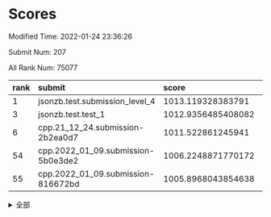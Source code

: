 # Scores

Modified Time: 2022-01-24 23:36:26

Submit Num: 207

All Rank Num: 75077

| rank |               submit               |       score        |       sigma        | pk_num |
| :--- | :--------------------------------- | :----------------- | :----------------- | :----- |
| 1    | jsonzb.test.submission_level_4     | 1013.119328383791  | 0.7975515844770193 | 1453   |
| 3    | jsonzb.test.test_1                 | 1012.9356485408082 | 0.809694854246133  | 1453   |
| 6    | cpp.21_12_24.submission-2b2ea0d7   | 1011.522861245941  | 0.7927785811086928 | 1454   |
| 54   | cpp.2022_01_09.submission-5b0e3de2 | 1006.2248871770172 | 0.7256387249678858 | 1451   |
| 55   | cpp.2022_01_09.submission-816672bd | 1005.8968043854638 | 0.7237873557321076 | 1451   |


<details>
<summary>全部</summary>

| rank |                 submit                 |       score        |       sigma        | pk_num |
| :--- | :------------------------------------- | :----------------- | :----------------- | :----- |
| 1    | jsonzb.test.submission_level_4         | 1013.119328383791  | 0.7975515844770193 | 1453   |
| 2    | gobigger.level_3.submission_level_3_1  | 1013.0292699001014 | 0.7918390598312007 | 1452   |
| 3    | jsonzb.test.test_1                     | 1012.9356485408082 | 0.809694854246133  | 1453   |
| 4    | gobigger.level_3.submission_level_3_6  | 1011.8649313152733 | 0.8167908966923645 | 1449   |
| 5    | gobigger.level_3.submission_level_3_4  | 1011.6600552324472 | 0.7938197238436009 | 1446   |
| 6    | cpp.21_12_24.submission-2b2ea0d7       | 1011.522861245941  | 0.7927785811086928 | 1454   |
| 7    | gobigger.level_3.submission_level_3_41 | 1011.1115993978522 | 0.7732892021030535 | 1454   |
| 8    | gobigger.level_3.submission_level_3_45 | 1011.0551149517534 | 0.7726252467549293 | 1450   |
| 9    | gobigger.level_3.submission_level_3_0  | 1010.8679959248834 | 0.774957365931381  | 1451   |
| 10   | gobigger.level_3.submission_level_3_28 | 1010.8244955478798 | 0.7867132735878258 | 1453   |
| 11   | gobigger.level_3.submission_level_3_36 | 1010.7650948641879 | 0.7693958033738807 | 1450   |
| 12   | gobigger.level_3.submission_level_3_2  | 1010.6265533687508 | 0.7769441882778373 | 1449   |
| 13   | gobigger.level_3.submission_level_3_33 | 1010.5690749193458 | 0.7635233991691694 | 1447   |
| 14   | gobigger.level_3.submission_level_3_44 | 1010.5014985535441 | 0.7500686386169361 | 1453   |
| 15   | gobigger.level_3.submission_level_3_38 | 1010.344315384966  | 0.7890358883135922 | 1445   |
| 16   | gobigger.level_3.submission_level_3_46 | 1010.3140789535964 | 0.7391569406060269 | 1451   |
| 17   | gobigger.level_3.submission_level_3_5  | 1010.3059710457912 | 0.7585897739286596 | 1452   |
| 18   | gobigger.level_3.submission_level_3_21 | 1010.3015886723064 | 0.7531546989301849 | 1453   |
| 19   | gobigger.level_3.submission_level_3_49 | 1010.2587684101808 | 0.749649200023517  | 1454   |
| 20   | gobigger.level_3.submission_level_3_47 | 1010.2082215691444 | 0.745756147857189  | 1449   |
| 21   | gobigger.level_3.submission_level_3_15 | 1010.1978656829034 | 0.742853710382974  | 1451   |
| 22   | gobigger.level_3.submission_level_3_35 | 1010.1622919811479 | 0.7452439294206853 | 1453   |
| 23   | gobigger.level_3.submission_level_3_29 | 1010.1080456465355 | 0.762746473981683  | 1448   |
| 24   | gobigger.level_3.submission_level_3_12 | 1010.100561921435  | 0.7524468093802625 | 1450   |
| 25   | gobigger.level_3.submission_level_3_34 | 1010.0604251558073 | 0.7798179177741619 | 1446   |
| 26   | gobigger.level_3.submission_level_3_40 | 1010.0593959225174 | 0.7538242528800017 | 1453   |
| 27   | gobigger.level_3.submission_level_3_48 | 1010.0335696525647 | 0.7605501913791769 | 1451   |
| 28   | gobigger.level_3.submission_level_3_26 | 1010.008683644494  | 0.7570565979657632 | 1447   |
| 29   | gobigger.level_3.submission_level_3_8  | 1010.0042736039633 | 0.7386274196853478 | 1449   |
| 30   | gobigger.level_3.submission_level_3_37 | 1009.9429404205404 | 0.7513357902216876 | 1447   |
| 31   | gobigger.level_3.submission_level_3_10 | 1009.934978636228  | 0.7454719866949875 | 1450   |
| 32   | gobigger.level_3.submission_level_3_39 | 1009.8930944567551 | 0.7440975321620095 | 1458   |
| 33   | gobigger.level_3.submission_level_3_27 | 1009.86141732484   | 0.7698938069794972 | 1451   |
| 34   | gobigger.level_3.submission_level_3_14 | 1009.7180686999154 | 0.76159430347284   | 1447   |
| 35   | gobigger.level_3.submission_level_3_19 | 1009.7025367595377 | 0.7523641472785806 | 1452   |
| 36   | gobigger.level_3.submission_level_3_7  | 1009.6500387568061 | 0.7816243388760622 | 1453   |
| 37   | gobigger.level_3.submission_level_3_13 | 1009.4444031632313 | 0.749569039298647  | 1451   |
| 38   | gobigger.level_3.submission_level_3_32 | 1009.4348642813893 | 0.7464123949208867 | 1449   |
| 39   | gobigger.level_3.submission_level_3_30 | 1009.2913581982923 | 0.7571912717827946 | 1454   |
| 40   | gobigger.level_3.submission_level_3_11 | 1009.275888313043  | 0.7650236223804842 | 1452   |
| 41   | gobigger.level_3.submission_level_3_16 | 1009.2618357214034 | 0.7618033772937688 | 1451   |
| 42   | gobigger.level_3.submission_level_3_43 | 1009.226770874697  | 0.7344788414798906 | 1451   |
| 43   | gobigger.level_3.submission_level_3_31 | 1009.1848944602968 | 0.7549862389322389 | 1448   |
| 44   | gobigger.level_3.submission_level_3_3  | 1009.1828047509248 | 0.7448433166089725 | 1452   |
| 45   | gobigger.level_3.submission_level_3_17 | 1009.0561009687594 | 0.7564075250499416 | 1451   |
| 46   | gobigger.level_3.submission_level_3_42 | 1008.8524463405698 | 0.7392568701810384 | 1458   |
| 47   | gobigger.level_3.submission_level_3_9  | 1008.6365087980905 | 0.7438414365571464 | 1449   |
| 48   | gobigger.level_3.submission_level_3_23 | 1008.6336869180864 | 0.7680378344015478 | 1454   |
| 49   | gobigger.level_3.submission_level_3_24 | 1008.6269336190957 | 0.7643755315728952 | 1449   |
| 50   | gobigger.level_3.submission_level_3_20 | 1008.4445606067644 | 0.7485990600311323 | 1448   |
| 51   | gobigger.level_3.submission_level_3_22 | 1008.4240648533943 | 0.7480640439750135 | 1453   |
| 52   | gobigger.level_3.submission_level_3_25 | 1008.1478967416036 | 0.7363648482556552 | 1450   |
| 53   | gobigger.level_3.submission_level_3_18 | 1008.0878832533623 | 0.7407642392629497 | 1450   |
| 54   | cpp.2022_01_09.submission-5b0e3de2     | 1006.2248871770172 | 0.7256387249678858 | 1451   |
| 55   | cpp.2022_01_09.submission-816672bd     | 1005.8968043854638 | 0.7237873557321076 | 1451   |
| 56   | gobigger.level_1.submission_level_1_2  | 1004.9341781192055 | 0.7158452496312283 | 1450   |
| 57   | gobigger.level_1.submission_level_1_32 | 1004.6377543061401 | 0.7216004500788296 | 1450   |
| 58   | gobigger.level_1.submission_level_1_8  | 1004.597320599855  | 0.7126115497361689 | 1454   |
| 59   | gobigger.level_1.submission_level_1_46 | 1004.4533075188906 | 0.7117316405481564 | 1448   |
| 60   | gobigger.level_1.submission_level_1_41 | 1004.3846877739953 | 0.7049701317971288 | 1451   |
| 61   | gobigger.level_1.submission_level_1_23 | 1004.301286782691  | 0.7292365876406872 | 1453   |
| 62   | gobigger.level_1.submission_level_1_10 | 1004.2053839188774 | 0.7127373954279563 | 1450   |
| 63   | gobigger.level_1.submission_level_1_35 | 1004.1195705635926 | 0.7287933692836586 | 1449   |
| 64   | gobigger.level_1.submission_level_1_12 | 1004.0631624869228 | 0.7146726821733872 | 1451   |
| 65   | gobigger.level_1.submission_level_1_20 | 1003.9979494038195 | 0.7194973436398282 | 1447   |
| 66   | gobigger.level_1.submission_level_1_34 | 1003.9862664549439 | 0.7145985933835854 | 1453   |
| 67   | gobigger.level_1.submission_level_1_6  | 1003.8541771789899 | 0.7197679522588922 | 1454   |
| 68   | gobigger.level_1.submission_level_1_36 | 1003.7709446714699 | 0.7154675166132846 | 1451   |
| 69   | gobigger.level_1.submission_level_1_3  | 1003.640894546264  | 0.7298157367735859 | 1450   |
| 70   | gobigger.level_1.submission_level_1_43 | 1003.6195333559888 | 0.7041457627725439 | 1452   |
| 71   | gobigger.level_1.submission_level_1_42 | 1003.6131641667536 | 0.716160785150294  | 1445   |
| 72   | gobigger.level_1.submission_level_1_26 | 1003.5634057862844 | 0.7216067610676915 | 1451   |
| 73   | gobigger.level_1.submission_level_1_15 | 1003.4319154550169 | 0.7213022144336674 | 1451   |
| 74   | gobigger.level_1.submission_level_1_28 | 1003.4206070159304 | 0.69840840274412   | 1454   |
| 75   | gobigger.level_1.submission_level_1_38 | 1003.4154921298269 | 0.722640760906721  | 1454   |
| 76   | gobigger.level_1.submission_level_1_40 | 1003.4083583885706 | 0.7129202957228189 | 1442   |
| 77   | gobigger.level_1.submission_level_1_1  | 1003.3133840637082 | 0.7062850712002876 | 1453   |
| 78   | gobigger.level_1.submission_level_1_4  | 1003.3083220390362 | 0.7085428802619371 | 1451   |
| 79   | gobigger.level_1.submission_level_1_19 | 1003.281313588526  | 0.7133978965566365 | 1458   |
| 80   | gobigger.level_1.submission_level_1_5  | 1003.2318987940154 | 0.7215346046782877 | 1452   |
| 81   | gobigger.level_1.submission_level_1_7  | 1003.201710688891  | 0.7140539287287787 | 1446   |
| 82   | gobigger.level_1.submission_level_1_37 | 1003.1830709081923 | 0.722433303188834  | 1452   |
| 83   | gobigger.level_1.submission_level_1_25 | 1003.1537436637284 | 0.7117582623965489 | 1450   |
| 84   | gobigger.level_1.submission_level_1_17 | 1003.1254034157381 | 0.7294614911826774 | 1449   |
| 85   | gobigger.level_1.submission_level_1_9  | 1003.0727053613396 | 0.7053580312555723 | 1453   |
| 86   | gobigger.level_1.submission_level_1_11 | 1003.0196324407523 | 0.7092518874112426 | 1453   |
| 87   | gobigger.level_1.submission_level_1_24 | 1002.9961840666556 | 0.7221823466308481 | 1448   |
| 88   | gobigger.level_1.submission_level_1_29 | 1002.9749905639177 | 0.7172983883942281 | 1451   |
| 89   | gobigger.level_1.submission_level_1_22 | 1002.9733394185674 | 0.7137472270812409 | 1447   |
| 90   | gobigger.level_1.submission_level_1_18 | 1002.9655459290274 | 0.723503999243248  | 1451   |
| 91   | gobigger.level_1.submission_level_1_16 | 1002.917106847856  | 0.7210695007742541 | 1448   |
| 92   | gobigger.level_1.submission_level_1_48 | 1002.8778543649242 | 0.7171879523887504 | 1452   |
| 93   | gobigger.level_1.submission_level_1_0  | 1002.7576886437856 | 0.7130129723951573 | 1449   |
| 94   | gobigger.level_1.submission_level_1_45 | 1002.7377914387203 | 0.7186940495949913 | 1454   |
| 95   | gobigger.level_1.submission_level_1_14 | 1002.6988340372089 | 0.7094875850910108 | 1453   |
| 96   | gobigger.level_1.submission_level_1_49 | 1002.6039856924854 | 0.7089998872578419 | 1453   |
| 97   | gobigger.level_1.submission_level_1_13 | 1002.5086929614895 | 0.7212632120130867 | 1453   |
| 98   | gobigger.level_1.submission_level_1_30 | 1002.4132978779762 | 0.7140822506640001 | 1448   |
| 99   | gobigger.level_1.submission_level_1_33 | 1002.3932496241731 | 0.7168996235099705 | 1445   |
| 100  | gobigger.level_1.submission_level_1_44 | 1002.2069471734079 | 0.7130074325608068 | 1450   |
| 101  | gobigger.level_1.submission_level_1_21 | 1002.2016866836866 | 0.7186241045875899 | 1448   |
| 102  | gobigger.level_1.submission_level_1_31 | 1002.117625704222  | 0.7082194560418431 | 1448   |
| 103  | gobigger.level_1.submission_level_1_39 | 1001.9616583182192 | 0.7127178097190691 | 1451   |
| 104  | gobigger.level_1.submission_level_1_47 | 1001.9363034290052 | 0.71140918893813   | 1451   |
| 105  | gobigger.level_1.submission_level_1_27 | 1001.7519931271135 | 0.7102266610260497 | 1451   |
| 106  | gobigger.random.submission_random_33   | 998.0174637966811  | 0.7066527344723552 | 1448   |
| 107  | gobigger.random.submission_random_48   | 997.4768800716279  | 0.7072304958606545 | 1447   |
| 108  | gobigger.random.submission_random_47   | 997.0299886906648  | 0.7292143191691732 | 1445   |
| 109  | gobigger.random.submission_random_8    | 996.8664227775832  | 0.7176893872757896 | 1454   |
| 110  | gobigger.random.submission_random_17   | 996.7445672460693  | 0.7115709216781443 | 1445   |
| 111  | gobigger.random.submission_random_20   | 996.5248531099658  | 0.703870995668646  | 1448   |
| 112  | gobigger.random.submission_random_19   | 996.4868475119464  | 0.7240180696924987 | 1452   |
| 113  | gobigger.random.submission_random_25   | 996.4609033218992  | 0.7040400743463883 | 1455   |
| 114  | gobigger.random.submission_random_24   | 996.403293314729   | 0.7108030984593883 | 1448   |
| 115  | gobigger.random.submission_random_14   | 996.3732708406736  | 0.7070228376815061 | 1456   |
| 116  | gobigger.random.submission_random_7    | 996.3432840901658  | 0.7173291126696245 | 1449   |
| 117  | gobigger.random.submission_random_45   | 996.2716945568955  | 0.7168647896326891 | 1455   |
| 118  | gobigger.random.submission_random_1    | 996.192459489672   | 0.7243893910113118 | 1451   |
| 119  | gobigger.random.submission_random_44   | 996.1735510077563  | 0.7139616229783743 | 1456   |
| 120  | gobigger.random.submission_random_23   | 996.1209727307871  | 0.7189335435605976 | 1449   |
| 121  | gobigger.random.submission_random_46   | 996.1200423327965  | 0.7141248593997884 | 1454   |
| 122  | gobigger.random.submission_random_18   | 996.0500170774837  | 0.710162859527378  | 1453   |
| 123  | gobigger.random.submission_random_42   | 996.0148196051313  | 0.7092932307775592 | 1450   |
| 124  | gobigger.random.submission_random_6    | 995.9808093322397  | 0.7092427226167783 | 1452   |
| 125  | gobigger.random.submission_random_0    | 995.9752351550893  | 0.7221980925778686 | 1453   |
| 126  | gobigger.random.submission_random_16   | 995.9716093885806  | 0.7166913406511113 | 1452   |
| 127  | gobigger.random.submission_random_27   | 995.9457964835151  | 0.7122706192098877 | 1453   |
| 128  | gobigger.random.submission_random_40   | 995.8721420335954  | 0.7116621718613034 | 1455   |
| 129  | gobigger.random.submission_random_43   | 995.8693587575546  | 0.7261428946066572 | 1452   |
| 130  | gobigger.random.submission_random_39   | 995.8630766071124  | 0.7129912267187659 | 1450   |
| 131  | gobigger.random.submission_random_13   | 995.857298418861   | 0.7233340869366797 | 1453   |
| 132  | gobigger.random.submission_random_5    | 995.8204055235333  | 0.7087807982771134 | 1449   |
| 133  | gobigger.random.submission_random_3    | 995.8120743559213  | 0.7150322077761214 | 1454   |
| 134  | gobigger.random.submission_random_30   | 995.7580375783016  | 0.7054773710340068 | 1451   |
| 135  | gobigger.random.submission_random_28   | 995.7418662938004  | 0.711620887754452  | 1449   |
| 136  | gobigger.random.submission_random_26   | 995.6787880590431  | 0.7086741718529233 | 1453   |
| 137  | gobigger.random.submission_random_21   | 995.5992280963554  | 0.7069035656930667 | 1446   |
| 138  | gobigger.random.submission_random_36   | 995.5734882426115  | 0.7116484533733727 | 1448   |
| 139  | gobigger.random.submission_random_29   | 995.5351300327071  | 0.7039805705796264 | 1455   |
| 140  | gobigger.random.submission_random_41   | 995.5252682623734  | 0.7040650023908538 | 1447   |
| 141  | gobigger.random.submission_random_9    | 995.5058787506885  | 0.72414851484008   | 1453   |
| 142  | gobigger.random.submission_random_12   | 995.4699361645467  | 0.7176068122799092 | 1448   |
| 143  | gobigger.random.submission_random_31   | 995.2790494666315  | 0.7125515128921275 | 1451   |
| 144  | gobigger.random.submission_random_4    | 995.2477179222175  | 0.7163274221873378 | 1456   |
| 145  | gobigger.random.submission_random_22   | 995.2398884951554  | 0.7202671446742067 | 1447   |
| 146  | gobigger.random.submission_random_49   | 995.2160969980919  | 0.708930311736873  | 1446   |
| 147  | gobigger.random.submission_random_32   | 995.1089685252858  | 0.7162707323843727 | 1450   |
| 148  | gobigger.random.submission_random_35   | 995.0868536830217  | 0.7058988687929904 | 1447   |
| 149  | gobigger.random.submission_random_37   | 995.0207371130202  | 0.7127903055947665 | 1454   |
| 150  | gobigger.random.submission_random_15   | 994.9660938128683  | 0.7113785569339025 | 1451   |
| 151  | gobigger.random.submission_random_34   | 994.8101106830086  | 0.7100979105397968 | 1448   |
| 152  | gobigger.random.submission_random_11   | 994.7165960396312  | 0.7200431885888381 | 1448   |
| 153  | gobigger.random.submission_random_38   | 994.6862403251257  | 0.7054513386764297 | 1458   |
| 154  | gobigger.random.submission_random_2    | 994.3139041279557  | 0.715146805533309  | 1453   |
| 155  | gobigger.random.submission_random_10   | 994.226898351164   | 0.7151331660414737 | 1451   |
| 156  | gobigger.level_2.submission_level_2_25 | 994.0182881642814  | 0.7373151816983292 | 1448   |
| 157  | gobigger.level_2.submission_level_2_21 | 993.5971250037858  | 0.7237940387034075 | 1447   |
| 158  | gobigger.level_2.submission_level_2_41 | 993.5497519300159  | 0.7334236134459079 | 1447   |
| 159  | gobigger.level_2.submission_level_2_5  | 993.4719104051318  | 0.7333696613191081 | 1452   |
| 160  | gobigger.level_2.submission_level_2_13 | 993.4662865784451  | 0.7454203765681885 | 1450   |
| 161  | gobigger.level_2.submission_level_2_23 | 993.3713136373993  | 0.7539595839665566 | 1455   |
| 162  | gobigger.level_2.submission_level_2_32 | 993.1886346856087  | 0.7397036738974294 | 1449   |
| 163  | gobigger.level_2.submission_level_2_22 | 993.0228167118859  | 0.7408930528391562 | 1455   |
| 164  | gobigger.level_2.submission_level_2_47 | 992.9321171764649  | 0.7471867984647843 | 1449   |
| 165  | gobigger.level_2.submission_level_2_40 | 992.9024670516098  | 0.7522808343434764 | 1450   |
| 166  | gobigger.level_2.submission_level_2_10 | 992.889335094206   | 0.752871987030731  | 1455   |
| 167  | gobigger.level_2.submission_level_2_0  | 992.8158073764555  | 0.7501160075914086 | 1447   |
| 168  | gobigger.level_2.submission_level_2_46 | 992.6433737201363  | 0.7564751875954147 | 1452   |
| 169  | gobigger.level_2.submission_level_2_30 | 992.6054702733462  | 0.7396683426081819 | 1450   |
| 170  | gobigger.level_2.submission_level_2_6  | 992.5889991215678  | 0.74373840789097   | 1450   |
| 171  | gobigger.level_2.submission_level_2_49 | 992.5579387961068  | 0.7449157325734858 | 1450   |
| 172  | gobigger.level_2.submission_level_2_9  | 992.4695289463854  | 0.7220292330133983 | 1450   |
| 173  | gobigger.level_2.submission_level_2_19 | 992.3267608558483  | 0.7360313591109485 | 1447   |
| 174  | gobigger.level_2.submission_level_2_12 | 992.3111275985609  | 0.7461445021012783 | 1452   |
| 175  | gobigger.level_2.submission_level_2_2  | 992.2546765438261  | 0.7358389262563999 | 1447   |
| 176  | gobigger.level_2.submission_level_2_35 | 992.2518859000693  | 0.7302410557922093 | 1451   |
| 177  | gobigger.level_2.submission_level_2_29 | 992.1850317820584  | 0.7672275846222463 | 1452   |
| 178  | gobigger.level_2.submission_level_2_31 | 992.1729291512411  | 0.7323761069402664 | 1452   |
| 179  | gobigger.level_2.submission_level_2_34 | 992.149839925841   | 0.7591382818967408 | 1456   |
| 180  | gobigger.level_2.submission_level_2_42 | 992.1007217828835  | 0.7416894805939485 | 1453   |
| 181  | gobigger.level_2.submission_level_2_37 | 992.0811244826098  | 0.7421150073292804 | 1456   |
| 182  | gobigger.level_2.submission_level_2_33 | 992.074827340179   | 0.7557707991773234 | 1453   |
| 183  | gobigger.level_2.submission_level_2_8  | 992.0520045495007  | 0.7492116804511112 | 1452   |
| 184  | gobigger.level_2.submission_level_2_17 | 992.0313912937547  | 0.7376589275525501 | 1450   |
| 185  | gobigger.level_2.submission_level_2_26 | 991.980214270956   | 0.7332493914759792 | 1451   |
| 186  | gobigger.level_2.submission_level_2_4  | 991.8671155953996  | 0.7532639177261028 | 1450   |
| 187  | gobigger.level_2.submission_level_2_48 | 991.629540093964   | 0.7382203915737534 | 1453   |
| 188  | gobigger.level_2.submission_level_2_44 | 991.6286900379099  | 0.7373858385482569 | 1450   |
| 189  | gobigger.level_2.submission_level_2_36 | 991.5664814193564  | 0.7565384574492964 | 1450   |
| 190  | gobigger.level_2.submission_level_2_3  | 991.4858524593997  | 0.7581640807329412 | 1450   |
| 191  | gobigger.level_2.submission_level_2_43 | 991.4531134959609  | 0.7518241488909169 | 1447   |
| 192  | gobigger.level_2.submission_level_2_18 | 991.4299349018835  | 0.7619458541075743 | 1446   |
| 193  | gobigger.level_2.submission_level_2_45 | 991.2389363243293  | 0.7440387474273209 | 1452   |
| 194  | gobigger.level_2.submission_level_2_20 | 991.1036958933623  | 0.7762600174031988 | 1454   |
| 195  | gobigger.level_2.submission_level_2_1  | 991.0840301211776  | 0.7464351068816854 | 1444   |
| 196  | gobigger.level_2.submission_level_2_38 | 991.0577753991844  | 0.7576037052368835 | 1454   |
| 197  | gobigger.level_2.submission_level_2_27 | 991.0563988100167  | 0.7513066020653315 | 1446   |
| 198  | gobigger.level_2.submission_level_2_24 | 991.0111304431431  | 0.7406891333609912 | 1451   |
| 199  | gobigger.level_2.submission_level_2_39 | 990.7712656207083  | 0.7476678044007019 | 1452   |
| 200  | gobigger.level_2.submission_level_2_11 | 990.6823389296775  | 0.7404008231516562 | 1452   |
| 201  | gobigger.level_2.submission_level_2_15 | 990.6504315791661  | 0.7474380157729636 | 1450   |
| 202  | gobigger.level_2.submission_level_2_28 | 990.5407054845002  | 0.77375488193801   | 1450   |
| 203  | gobigger.level_2.submission_level_2_7  | 990.5314919489148  | 0.7605850066573424 | 1452   |
| 204  | gobigger.level_2.submission_level_2_14 | 990.3847299301842  | 0.7551182098714102 | 1449   |
| 205  | gobigger.level_2.submission_level_2_16 | 989.5874731519432  | 0.7775409164412738 | 1452   |
| 206  | gobigger.none.submission_none_0        | 978.5485980026854  | 1.4457780222484724 | 1454   |
| 207  | gobigger.none.submission_none_1        | 976.383051060768   | 1.3722086152872681 | 1453   |

</details>